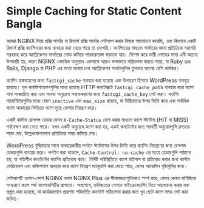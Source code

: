 # Simple Caching for Static Content Bangla

আমরা NGINX দিয়ে প্রক্সি সার্ভার বা রিভার্স প্রক্সি সার্ভার সেটআপ করার বিষয়ে আলোচনা করেছি, এবং কিভাবে একটি রিভার্স প্রক্সি ক্যাশিংয়ের জন্য ব্যবহার করা যেতে পারে তা দেখেছি। ক্যাশিংয়ের মাধ্যমে সার্ভারের জানা প্রতিক্রিয়া সরাসরি সরবরাহ করে অ্যাপ্লিকেশন সার্ভারের লোড কমিয়ে পারফরম্যান্স বাড়ানো যায়। বিশেষ করে ভারী লোডের সময় এটি অত্যন্ত উপকারী হয়, কারণ NGINX একাধিক অনুরোধ একসাথে আরও ভালভাবে পরিচালনা করতে পারে, যা Ruby on Rails, Django বা PHP এর মতো ভাষায় চলা অ্যাপ্লিকেশন সার্ভারগুলির তুলনায় অনেক বেশি কার্যকর।

ক্যাশিং বাস্তবায়নের জন্য `fastcgi_cache` ব্যবহার করা হয়েছে এবং উদাহরণ হিসাবে WordPress ব্যবহৃত হয়েছে। মূল কনফিগারেশনগুলির মধ্যে রয়েছে HTTP কনটেক্সটে `fastcgi_cache_path` ব্যবহার করে ক্যাশ পাথ সংজ্ঞায়িত করা এবং অনন্য অনুরোধ সনাক্তকরণের জন্য `fastcgi_cache_key` সেট করা। ক্যাশিং প্যারামিটারগুলির মধ্যে যেমন `inactive` এবং `max_size` রয়েছে, যা নিষ্ক্রিয়তার উপর ভিত্তি করে এবং সর্বাধিক ক্যাশ আকারের ভিত্তিতে ক্যাশ মুছে ফেলার নিয়ন্ত্রণ করে।

একটি কাস্টম রেসপন্স হেডার যেমন `X-Cache-Status` যোগ করার মাধ্যমে ক্যাশ স্ট্যাটাস (HIT বা MISS) পর্যবেক্ষণ করা যেতে পারে। যখন একটি অনুরোধ ক্যাশ করা হয়, একই কনটেন্টের জন্য পরবর্তী অনুরোধগুলি দ্রুততর সাড়া দেয়, উল্লেখযোগ্যভাবে প্রতিক্রিয়া সময় কমিয়ে দেয়।

WordPress বুদ্ধিমত্তার সাথে ব্যবহারকারীর লগইন স্ট্যাটাসের উপর ভিত্তি করে ক্যাশিং নিয়ন্ত্রণের জন্য রেসপন্স হেডারগুলি ব্যবহার করে। লগইন করা থাকলে, `Cache-Control: no-cache` এর মতো হেডারগুলি পাঠানো হয়, যা গতিশীল কনটেন্টের ক্যাশিং প্রতিরোধ করে। নির্দিষ্ট পরিস্থিতিতে ক্যাশ বাইপাস বা প্রতিরোধ করার জন্য কাস্টম ভেরিয়েবল এবং কন্ডিশনাল ব্যবহার করে ক্যাশ নিয়ন্ত্রণ ম্যানুয়ালি করা যেতে পারে, যেমন অ্যাডমিন পৃষ্ঠাগুলির জন্য।

সেটআপটি ওপেন-সোর্স NGINX বনাম NGINX Plus এর সীমাবদ্ধতাগুলিকেও স্পর্শ করে, যেমন কেবল বাণিজ্যিক সংস্করণে ক্যাশ পর্জ ফাংশনালিটির প্রাপ্যতা। অবশেষে, ভবিষ্যতের সেশনে মাইক্রোক্যাশিং নিয়ে আলোচনা করার মঞ্চ প্রস্তুত করা হয়েছে, যা কার্যকরভাবে প্রায়শই পরিবর্তিত কনটেন্ট পরিচালনা করার জন্য খুব ছোট ক্যাশ সময় সেট করা জড়িত।